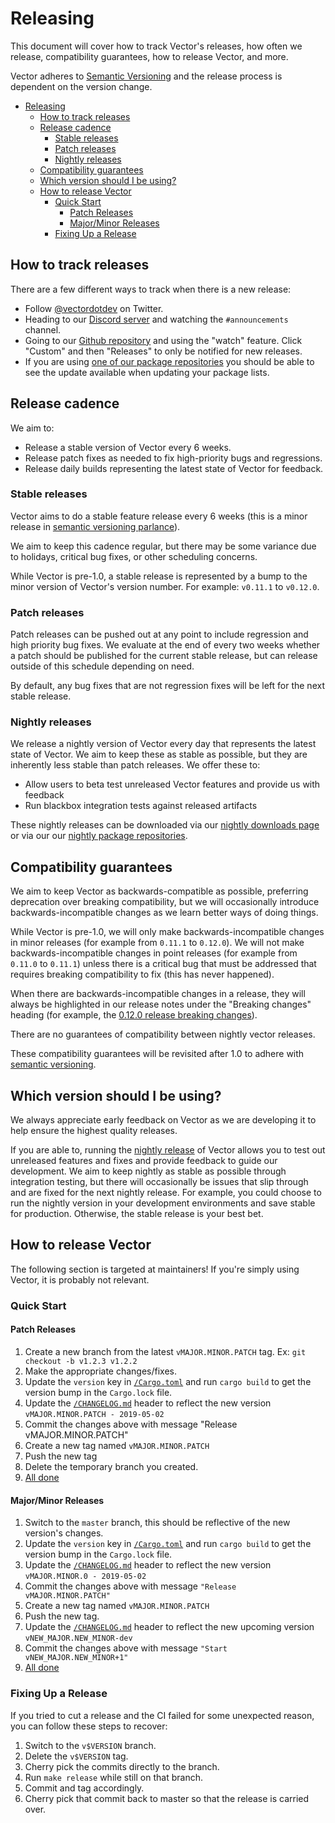 # Releasing

This document will cover how to track Vector's releases, how often
we release, compatibility guarantees, how to release Vector, and more.

Vector adheres to [Semantic Versioning](https://semver.org/spec/v2.0.0.html) and
the release process is dependent on the version change.

<!-- MarkdownTOC autolink="true" style="ordered" indent="   " -->

- [Releasing](#releasing)
  - [How to track releases](#how-to-track-releases)
  - [Release cadence](#release-cadence)
    - [Stable releases](#stable-releases)
    - [Patch releases](#patch-releases)
    - [Nightly releases](#nightly-releases)
  - [Compatibility guarantees](#compatibility-guarantees)
  - [Which version should I be using?](#which-version-should-i-be-using)
  - [How to release Vector](#how-to-release-vector)
    - [Quick Start](#quick-start)
      - [Patch Releases](#patch-releases)
      - [Major/Minor Releases](#majorminor-releases)
    - [Fixing Up a Release](#fixing-up-a-release)

<!-- /MarkdownTOC -->

## How to track releases

There are a few different ways to track when there is a new release:

- Follow [@vectordotdev](https://twitter.com/vectordotdev) on Twitter.
- Heading to our [Discord server](https://discord.gg/EXXRbYCq) and watching the
  `#announcements` channel.
- Going to our [Github repository](https://github.com/timberio/vector) and
  using the "watch" feature. Click "Custom" and then "Releases" to only be
  notified for new releases.
- If you are using [one of our package
  repositories](https://cloudsmith.io/~timber/repos/vector/packages/) you should
  be able to see the update available when updating your package lists.

## Release cadence

We aim to:

- Release a stable version of Vector every 6 weeks.
- Release patch fixes as needed to fix high-priority bugs and regressions.
- Release daily builds representing the latest state of Vector for feedback.

### Stable releases

Vector aims to do a stable feature release every 6 weeks (this is a minor
release in [semantic versioning parlance](https://semver.org/)).

We aim to keep this cadence regular, but there may be some variance due to
holidays, critical bug fixes, or other scheduling concerns.

While Vector is pre-1.0, a stable release is represented by a bump to the minor
version of Vector's version number. For example: `v0.11.1` to `v0.12.0`.

### Patch releases

Patch releases can be pushed out at any point to include regression and high
priority bug fixes. We evaluate at the end of every two weeks whether a patch
should be published for the current stable release, but can release outside of
this schedule depending on need.

By default, any bug fixes that are not regression fixes will be left for the
next stable release.

### Nightly releases

We release a nightly version of Vector every day that represents the latest
state of Vector. We aim to keep these as stable as possible, but they are
inherently less stable than patch releases. We offer these to:

- Allow users to beta test unreleased Vector features and provide us with
  feedback
- Run blackbox integration tests against released artifacts

These nightly releases can be downloaded via our [nightly downloads
page](https://vector.dev/releases/nightly/download/) or via our our [nightly
package
repositories](https://cloudsmith.io/~timber/repos/vector-nightly/packages/).

## Compatibility guarantees

We aim to keep Vector as backwards-compatible as possible, preferring
deprecation over breaking compatibility, but we will occasionally introduce
backwards-incompatible changes as we learn better ways of doing things.

While Vector is pre-1.0, we will only make backwards-incompatible changes in
minor releases (for example from `0.11.1` to `0.12.0`). We will not make
backwards-incompatible changes in point releases (for example from `0.11.0` to
`0.11.1`) unless there is a critical bug that must be addressed that requires
breaking compatibility to fix (this has never happened).

When there are backwards-incompatible changes in a release, they will always be
highlighted in our release notes under the "Breaking changes" heading (for
example, the [0.12.0 release breaking
changes](https://vector.dev/releases/0.12.0/#breaking-change-highlights)).

There are no guarantees of compatibility between nightly vector releases.

These compatibility guarantees will be revisited after 1.0 to adhere with
[semantic versioning](https://semver.org/).

## Which version should I be using?

We always appreciate early feedback on Vector as we are developing it to help
ensure the highest quality releases.

If you are able to, running the [nightly
release](https://vector.dev/releases/nightly/download/) of Vector allows you to
test out unreleased features and fixes and provide feedback to guide our
development. We aim to keep nightly as stable as possible through integration
testing, but there will occasionally be issues that slip through and are fixed
for the next nightly release. For example, you could choose to run the nightly
version in your development environments and save stable for production.
Otherwise, the stable release is your best bet.

## How to release Vector

The following section is targeted at maintainers! If you're simply using Vector,
it is probably not relevant.

### Quick Start

#### Patch Releases

1. Create a new branch from the latest `vMAJOR.MINOR.PATCH` tag. Ex: `git checkout -b v1.2.3 v1.2.2`
2. Make the appropriate changes/fixes.
3. Update the `version` key in [`/Cargo.toml`] and run `cargo build` to get the version bump in the `Cargo.lock` file.
4. Update the [`/CHANGELOG.md`] header to reflect the new version `vMAJOR.MINOR.PATCH - 2019-05-02`
5. Commit the changes above with message "Release vMAJOR.MINOR.PATCH"
6. Create a new tag named `vMAJOR.MINOR.PATCH`
7. Push the new tag
8. Delete the temporary branch you created.
9. [All done](https://i.giphy.com/media/3ohzdIvnUKKjiAZTSU/giphy.webp)

#### Major/Minor Releases

1. Switch to the `master` branch, this should be reflective of the new version's changes.
2. Update the `version` key in [`/Cargo.toml`] and run `cargo build` to get the version bump in the `Cargo.lock` file.
3. Update the [`/CHANGELOG.md`] header to reflect the new version `vMAJOR.MINOR.0 - 2019-05-02`
4. Commit the changes above with message `"Release vMAJOR.MINOR.PATCH"`
5. Create a new tag named `vMAJOR.MINOR.PATCH`
6. Push the new tag.
7. Update the [`/CHANGELOG.md`] header to reflect the new upcoming version `vNEW_MAJOR.NEW_MINOR-dev`
8. Commit the changes above with message `"Start vNEW_MAJOR.NEW_MINOR+1"`
9. [All done](https://i.giphy.com/media/3ohzdIvnUKKjiAZTSU/giphy.webp)

### Fixing Up a Release

If you tried to cut a release and the CI failed for some unexpected reason, you can follow these steps to recover:

1. Switch to the `v$VERSION` branch.
1. Delete the `v$VERSION` tag.
1. Cherry pick the commits directly to the branch.
1. Run `make release` while still on that branch.
1. Commit and tag accordingly.
1. Cherry pick that commit back to master so that the release is carried over.

[All done]: https://i.giphy.com/media/3ohzdIvnUKKjiAZTSU/giphy.webp
[`/Cargo.toml`]: /Cargo.toml
[`/CHANGELOG.md`]: /CHANGELOG.md
